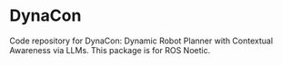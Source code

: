 # DynaCon
Code repository for DynaCon: Dynamic Robot Planner with Contextual Awareness via LLMs. This package is for ROS Noetic.
